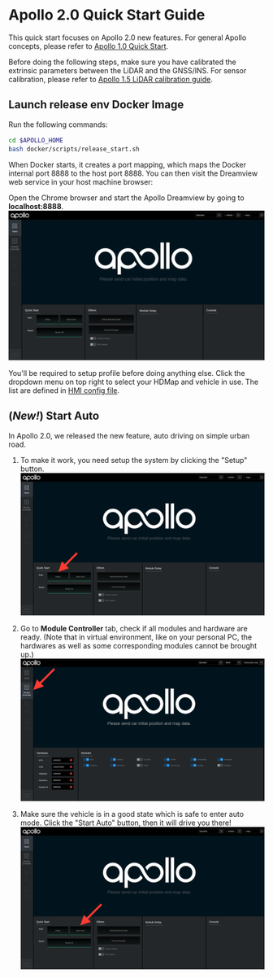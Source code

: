 # Apollo 2.0 Quick Start Guide

This quick start focuses on Apollo 2.0 new features. For general Apollo
concepts, please refer to
[Apollo 1.0 Quick Start](https://github.com/ApolloAuto/apollo/blob/master/docs/quickstart/apollo_1_0_quick_start.md).

Before doing the following steps, make sure you have calibrated the extrinsic
parameters between the LiDAR and the GNSS/INS. For sensor calibration, please
refer to
[Apollo 1.5 LiDAR calibration guide](https://github.com/ApolloAuto/apollo/blob/master/docs/quickstart/apollo_1_5_lidar_calibration_guide.md).


## Launch release env Docker Image

Run the following commands:

```bash
cd $APOLLO_HOME
bash docker/scripts/release_start.sh
```

When Docker starts, it creates a port mapping, which maps the Docker internal
port 8888 to the host port 8888. You can then visit the Dreamview web service in
your host machine browser:

Open the Chrome browser and start the Apollo Dreamview by going to
**localhost:8888**.
 ![](images/dreamview.png)

You'll be required to setup profile before doing anything else. Click the
dropdown menu on top right to select your HDMap and vehicle in use. The list are
defined in
[HMI config file](https://raw.githubusercontent.com/ApolloAuto/apollo/master/modules/dreamview/conf/hmi.conf).

## (*New!*) Start Auto

In Apollo 2.0, we released the new feature, auto driving on simple urban road.

1. To make it work,  you need setup the system by clicking the "Setup" button.
   ![](images/dreamview_setup.png)

2. Go to **Module Controller** tab, check if all modules and hardware are ready.
   (Note that in virtual environment, like on your personal PC, the hardwares as
   well as some corresponding modules cannot be brought up.)
   ![](images/dreamview_module_controller.png)

3. Make sure the vehicle is in a good state which is safe to enter auto mode.
   Click the "Start Auto" button, then it will drive you there!
   ![](images/dreamview_start_auto.png)
